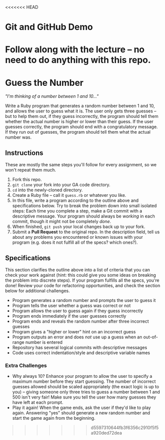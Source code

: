 <<<<<<< HEAD
# Git and GitHub Demo

Follow along with the lecture &ndash; no need to do anything with this repo.
=======
# Guess the Number

*"I'm thinking of a number between 1 and 10..."*

Write a Ruby program that generates a random number between 1 and 10, and allows the user to guess what it is. The user only gets three guesses &ndash; but to help them out, if they guess incorrectly, the program should tell them whether the actual number is higher or lower than their guess. If the user guesses correctly, the program should end with a congratulatory message. If they run out of guesses, the program should tell them what the actual number was.

## Instructions

These are mostly the same steps you'll follow for every assignment, so we won't repeat them much.

1. Fork this repo.
2. `git clone` your fork into your GA code directory.
3. `cd` into the newly-cloned directory.
4. Create a Ruby file &ndash; call it `guess.rb` or whatever you like.
5. In this file, write a program according to the outline above and specifications below. Try to break the problem down into small isolated steps: Each time you complete a step, make a Git commit with a descriptive message. Your program should always be *working* in each commit, though it might not be completely *done*.
6. When finished, `git push` your local changes back up to your fork.
7. Submit a **Pull Request** to the original repo. In the description field, tell us about any problems you encountered or known issues with your program (e.g. does it not fulfill all of the specs? which ones?).

## Specifications

This section clarifies the outline above into a list of criteria that you can check your work against (hint: this could give you some ideas on breaking the problem into discrete steps). If your program fulfills all the specs, you're done! Review your code for refactoring opportunities, and check the section below for additional challenges.

* Program generates a random number and prompts the user to guess it
* Program tells the user whether a guess was correct or not
* Program allows the user to guess again if they guess incorrectly
* Program ends immediately if the user guesses correctly
* Program ends and reveals the random number after three incorrect guesses
* Program gives a "higher or lower" hint on an incorrect guess
* Program outputs an error and does *not* use up a guess when an out-of-range number is entered
* Repository has several logical commits with descriptive messages
* Code uses correct indentation/style and descriptive variable names

### Extra Challenges

* Why always 10? Enhance your program to allow the user to specify a maximum number before they start guessing. The number of incorrect guesses allowed should be scaled appropriately (the exact logic is up to you) &ndash; giving someone only three tries to guess a number between 1 and 500 isn't very fair! Make sure you tell the user how many guesses they have left at each prompt.
* Play it again! When the game ends, ask the user if they'd like to play again. Answering "yes" should generate a new random number and start the game again from the beginning.
>>>>>>> d5597310644fb3f6356c2910f5f5a920ded72dea
